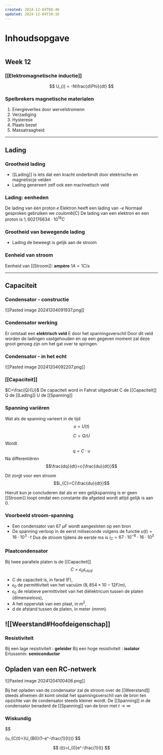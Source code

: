 ```yaml
---
created: 2024-12-04T08:46
updated: 2024-12-04T10:16
---
```

# Inhoudsopgave
```toc
```

## Week 12
### [[Elektromagnetische inductie]]
$$
 U_{i} = -N\frac{d\Phi}{dt}   
$$

### Spelbrekers magnetische materialen
1. Energieverlies door wervelstromenn
2. Verzadiging
3. Hysterese
4. Plaats bezet
5. Massatraagheid

---
## Lading
### Grootheid lading
-  [[Lading]] is iets dat een kracht onderbindt door elektrische en magnetiscje velden 
- Lading genereert zelf ook een machnetisch veld

### Lading: eenheden
De lading van één proton *e*
Elektron heeft een lading van *-e*
Normaal gesproken gebruiken we *coulomb*[C]
De lading van een elektron en een proton is $1,602176634\cdot10^{19} C$

### Grootheid van bewegende lading
- Lading de beweegt is gelijk aan de stroom

### Eenheid van stroom
Eenheid van [[Stroom]]:
**ampère**
$1A = 1 C/s$

---

## Capaciteit
### Condensator - constructie
![[Pasted image 20241204091937.png]]

### Condensator werking
Er ontstaat een **elektrisch veld** E door het spanningsverschil
Door dit veld worden de ladingen vastgehouden en op een gegeven moment zal deze groot genoeg zijn om het gat over te springen.

### Condensator  - in het echt
![[Pasted image 20241204092207.png]]

### [[Capaciteit]]
$C=\frac{Q}{U}$
De capaciteit word in Fahrat uitgedrukt
C de [[Capaciteit]]
Q de [[Lading]] 
U de [[Spanning]] 

### Spanning variëren
Wat als de spanning varieert in de tijd
$$u=U(t)$$

$$C=Q/U$$
Wordt
$$q=C \cdot u$$
Na differentiëren
$$\frac{dq}{dt}=c{\frac{du}{dt}}$$

Dit zorgt voor een stroom
$$i_{C}=C{\frac{du}{dt}}$$

Hieruit kun je concluderen dat als er een gelijkspanning is er geen [[Stroom]] loopt omdat een constante die afgeleid wordt altijd gelijk is aan 0.

### Voorbeeld stroom-spanning
- Een condensator van 67 $\mu{F}$ wordt aangesloten op een bron
- De spanning verloop in de eerst miliseconde volgens de functie $u(t)=16\cdot 10^{3}\cdot{t}$
Dus de stroom tijdens de eerste ms is $i_{C}=67\cdot 10^{-6} \cdot 16 \cdot 10^3$

### Plaatcondensator
Bij twee parallele platen is de [[Capaciteit]] 
$$
C = {\epsilon}_0{\epsilon}_{r{A/d}}
$$
- C de capaciteit is, in farad (F),
- $\epsilon_0$ de permittiviteit van het vacuüm ($8,854×10−12 F/m$),
- $\epsilon_0$  de relatieve permittiviteit van het diëlektricum tussen de platen (dimensieloos),
- A het oppervlak van een plaat, in $m^2$,
- d de afstand tussen de platen, in meter (mmm).

## ![[Weerstand#Hoofdeigenschap]]
### Resistiviteit
Bij een lage resistiviteit : **geleider**
Bij een hoge resistiviteit : **isolator**
Ertussenin: **semiconductor**

## Opladen van een RC-netwerk
![[Pasted image 20241204100406.png]]

Bij het opladen van de condensator zal de stroom over de [[Weerstand]] steeds afnemen dit komt omdat het spanningsverschil van de bron ten opzichte van de condensator steeds kleiner wordt. De [[Spanning]] in de condensator benaderd de [[Spanning]] van de bron met $t\rightarrow \infty$

### Wiskundig
$$

{u_{C(t)=}U_{B0}(1-e^-\frac{1}{t})}
$$

$$
i(t)=I_{0}e^-\frac{1}{t}
$$

